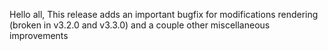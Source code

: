Hello all, This release adds an important bugfix for modifications rendering
(broken in v3.2.0 and v3.3.0) and a couple other miscellaneous improvements
